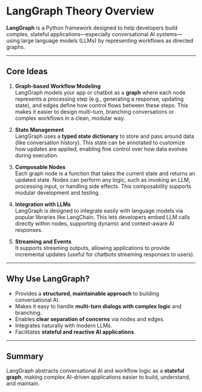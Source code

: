 # LangGraph Theory Overview

**LangGraph** is a Python framework designed to help developers build complex, stateful applications—especially conversational AI systems—using large language models (LLMs) by representing workflows as directed graphs.

---

## Core Ideas

1. **Graph-based Workflow Modeling**  
   LangGraph models your app or chatbot as a **graph** where each node represents a processing step (e.g., generating a response, updating state), and edges define how control flows between these steps. This makes it easier to design multi-turn, branching conversations or complex workflows in a clean, modular way.

2. **State Management**  
   LangGraph uses a **typed state dictionary** to store and pass around data (like conversation history). This state can be annotated to customize how updates are applied, enabling fine control over how data evolves during execution.

3. **Composable Nodes**  
   Each graph node is a function that takes the current state and returns an updated state. Nodes can perform any logic, such as invoking an LLM, processing input, or handling side effects. This composability supports modular development and testing.

4. **Integration with LLMs**  
   LangGraph is designed to integrate easily with language models via popular libraries like LangChain. This lets developers embed LLM calls directly within nodes, supporting dynamic and context-aware AI responses.

5. **Streaming and Events**  
   It supports streaming outputs, allowing applications to provide incremental updates (useful for chatbots streaming responses to users).

---

## Why Use LangGraph?

- Provides a **structured, maintainable approach** to building conversational AI.
- Makes it easy to handle **multi-turn dialogs with complex logic** and branching.
- Enables **clear separation of concerns** via nodes and edges.
- Integrates naturally with modern LLMs.
- Facilitates **stateful and reactive AI applications**.

---

## Summary

LangGraph abstracts conversational AI and workflow logic as a **stateful graph**, making complex AI-driven applications easier to build, understand, and maintain.
